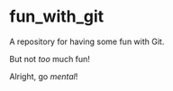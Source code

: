 # fun_with_git
A repository for having some fun with Git.

But not *too* much fun!

Alright, go *mental*!